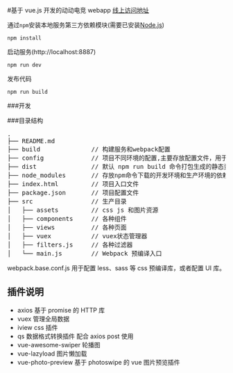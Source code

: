 #基于 vue.js 开发的动动电竞 webapp [线上访问地址](https://m.esportzoo.com)

通过`npm`安装本地服务第三方依赖模块(需要已安装[Node.js](https://nodejs.org/))

```
npm install
```

启动服务(http://localhost:8887)

```
npm run dev
```

发布代码

```
npm run build
```

###开发

###目录结构

<pre>
.
├── README.md           
├── build              // 构建服务和webpack配置
├── config             // 项目不同环境的配置,主要存放配置文件，用于区分开发环境、线上环境的不同
├── dist               // 默认 npm run build 命令打包生成的静态资源文件，用于生产部署
├── node_modules       // 存放npm命令下载的开发环境和生产环境的依赖包
├── index.html         // 项目入口文件
├── package.json       // 项目配置文件
├── src                // 生产目录
│   ├── assets         // css js 和图片资源
│   ├── components     // 各种组件
│   ├── views          // 各种页面
│   ├── vuex           // vuex状态管理器
│   ├── filters.js     // 各种过滤器
│   └── main.js        // Webpack 预编译入口
</pre>

webpack.base.conf.js 用于配置 less、sass 等 css 预编译库，或者配置 UI 库。

## 插件说明

- axios 基于 promise 的 HTTP 库
- vuex 管理全局数据
- iview css 插件
- qs 数据格式转换插件 配合 axios post 使用
- vue-awesome-swiper 轮播图
- vue-lazyload 图片懒加载
- vue-photo-preview 基于 photoswipe 的 vue 图片预览插件

<!-- <img src="https://rs.esportzoo.com/svn/esport-res/mini/images/default/juzi_logo.jpg" :imgurl="item.logoUrl"/> -->
<!-- 有四种颜色的tag -->
